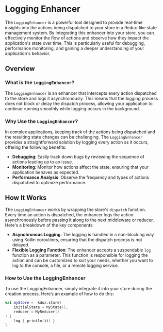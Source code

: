 # Logging Enhancer

The `LoggingEnhancer` is a powerful tool designed to provide real-time insights into the actions being dispatched to
your store in a Redux-like state management system. By integrating this enhancer into your store, you can effectively
monitor the flow of actions and observe how they impact the application's state over time. This is particularly useful
for debugging, performance monitoring, and gaining a deeper understanding of your application's behavior.

## Overview

### What is the `LoggingEnhancer`?

The `LoggingEnhancer` is an enhancer that intercepts every action dispatched to the store and logs it asynchronously.
This means that the logging process does not block or delay the dispatch process, allowing your application to continue
running smoothly while logging occurs in the background.

### Why Use the `LoggingEnhancer`?

In complex applications, keeping track of the actions being dispatched and the resulting state changes can be
challenging. The `LoggingEnhancer` provides a straightforward solution by logging every action as it occurs, offering
the following benefits:

- **Debugging**: Easily track down bugs by reviewing the sequence of actions leading up to an issue.
- **Monitoring**: Monitor how actions affect the state, ensuring that your application behaves as expected.
- **Performance Analysis**: Observe the frequency and types of actions dispatched to optimize performance.

## How It Works

The `LoggingEnhancer` works by wrapping the store's `dispatch` function. Every time an action is dispatched, the
enhancer logs the action asynchronously before passing it along to the next middleware or reducer. Here's a breakdown of
the key components:

- **Asynchronous Logging**: The logging is handled in a non-blocking way using Kotlin coroutines, ensuring that the
  dispatch process is not delayed.
- **Flexible Logging Function**: The enhancer accepts a suspendable `log` function as a parameter. This function is
  responsible for logging the action and can be customized to suit your needs, whether you want to log to the console, a
  file, or a remote logging service.

### How to Use the LoggingEnhancer

To use the LoggingEnhancer, simply integrate it into your store during the creation process. Here’s an example of how to
do this:

```kotlin
val myStore =  kdux.store(
    initialState = MyState(),
    reducer = MyReducer()
) {
    log { println(it) }
}
```
